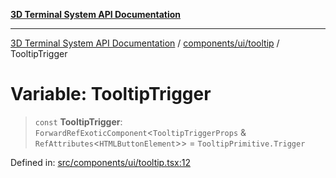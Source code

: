 [**3D Terminal System API Documentation**](../../../../README.md)

***

[3D Terminal System API Documentation](../../../../README.md) / [components/ui/tooltip](../README.md) / TooltipTrigger

# Variable: TooltipTrigger

> `const` **TooltipTrigger**: `ForwardRefExoticComponent`\<`TooltipTriggerProps` & `RefAttributes`\<`HTMLButtonElement`\>\> = `TooltipPrimitive.Trigger`

Defined in: [src/components/ui/tooltip.tsx:12](https://github.com/Dicommunitas/ThreeJS_Terminal_3D/blob/f5c93cd9cb50877abddbfdd17b8806f71c23b36b/src/components/ui/tooltip.tsx#L12)
